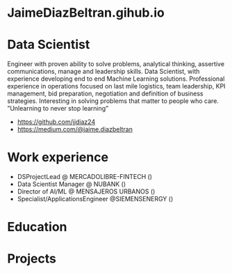 # JaimeDiazBeltran.gihub.io

# Data Scientist 
Engineer with proven ability to solve problems, analytical thinking, assertive communications, manage and leadership skills. Data Scientist, with experience developing end to end Machine Learning solutions. Professional experience in operations focused on last mile logistics, team leadership, KPI management, bid preparation, negotiation and definition of business strategies. Interesting in solving problems that matter to people who care. ”Unlearning to never stop learning”

- https://github.com/jjdiaz24
- https://medium.com/@jaime.diazbeltran

# Work experience 

- DSProjectLead @ MERCADOLIBRE-FINTECH  ()
- Data Scientist Manager @ NUBANK  ()
- Director of AI/ML @ MENSAJEROS URBANOS ()
- Specialist/ApplicationsEngineer @SIEMENSENERGY ()

# Education


# Projects 
